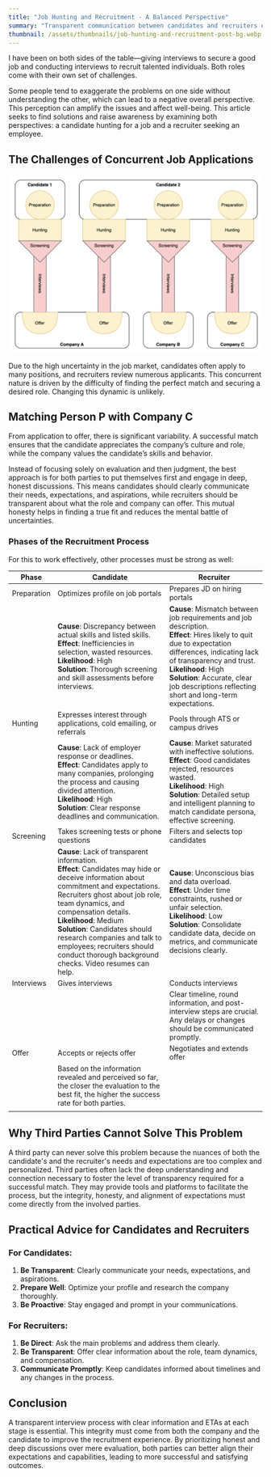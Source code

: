 ```yaml
---
title: "Job Hunting and Recruitment - A Balanced Perspective"
summary: "Transparent communication between candidates and recruiters ensures better alignment and successful outcomes."
thumbnail: /assets/thumbnails/job-hunting-and-recruitment-post-bg.webp
---
```


I have been on both sides of the table—giving interviews to secure a good job and conducting interviews to recruit talented individuals. Both roles come with their own set of challenges.

Some people tend to exaggerate the problems on one side without understanding the other, which can lead to a negative overall perspective. This perception can amplify the issues and affect well-being. This article seeks to find solutions and raise awareness by examining both perspectives: a candidate hunting for a job and a recruiter seeking an employee.

## The Challenges of Concurrent Job Applications

<img src="./Concurrent job hunting and recruitment.png" alt="Concurrent job hunting and recruitment diagram" />

Due to the high uncertainty in the job market, candidates often apply to many positions, and recruiters review numerous applicants. This concurrent nature is driven by the difficulty of finding the perfect match and securing a desired role. Changing this dynamic is unlikely.

## Matching Person P with Company C

From application to offer, there is significant variability. A successful match ensures that the candidate appreciates the company’s culture and role, while the company values the candidate’s skills and behavior.

Instead of focusing solely on evaluation and then judgment, the best approach is for both parties to put themselves first and engage in deep, honest discussions. This means candidates should clearly communicate their needs, expectations, and aspirations, while recruiters should be transparent about what the role and company can offer. This mutual honesty helps in finding a true fit and reduces the mental battle of uncertainties.

### Phases of the Recruitment Process

For this to work effectively, other processes must be strong as well:

| Phase       | Candidate                                                                                                                                                                                                                                                                                                                                                                                                    | Recruiter                                                                                                                                                                                                                                                                                                     |
| ----------- | ------------------------------------------------------------------------------------------------------------------------------------------------------------------------------------------------------------------------------------------------------------------------------------------------------------------------------------------------------------------------------------------------------------ | ------------------------------------------------------------------------------------------------------------------------------------------------------------------------------------------------------------------------------------------------------------------------------------------------------------- |
| Preparation | Optimizes profile on job portals                                                                                                                                                                                                                                                                                                                                                                             | Prepares JD on hiring portals                                                                                                                                                                                                                                                                                 |
|             | **Cause**: Discrepancy between actual skills and listed skills. <br> **Effect**: Inefficiencies in selection, wasted resources. <br> **Likelihood**: High <br> **Solution**: Thorough screening and skill assessments before interviews.                                                                                                                                                                     | **Cause**: Mismatch between job requirements and job description. <br> **Effect**: Hires likely to quit due to expectation differences, indicating lack of transparency and trust. <br> **Likelihood**: High <br> **Solution**: Accurate, clear job descriptions reflecting short and long-term expectations. |
| Hunting     | Expresses interest through applications, cold emailing, or referrals                                                                                                                                                                                                                                                                                                                                         | Pools through ATS or campus drives                                                                                                                                                                                                                                                                            |
|             | **Cause**: Lack of employer response or deadlines. <br> **Effect**: Candidates apply to many companies, prolonging the process and causing divided attention. <br> **Likelihood**: High <br> **Solution**: Clear response deadlines and communication.                                                                                                                                                       | **Cause**: Market saturated with ineffective solutions. <br> **Effect**: Good candidates rejected, resources wasted. <br> **Likelihood**: High <br> **Solution**: Detailed setup and intelligent planning to match candidate persona, effective screening.                                                    |
| Screening   | Takes screening tests or phone questions                                                                                                                                                                                                                                                                                                                                                                     | Filters and selects top candidates                                                                                                                                                                                                                                                                            |
|             | **Cause**: Lack of transparent information. <br> **Effect**: Candidates may hide or deceive information about commitment and expectations. Recruiters ghost about job role, team dynamics, and compensation details.<br> **Likelihood**: Medium <br> **Solution**: Candidates should research companies and talk to employees; recruiters should conduct thorough background checks. Video resumes can help. | **Cause**: Unconscious bias and data overload. <br> **Effect**: Under time constraints, rushed or unfair selection. <br> **Likelihood**: Low <br> **Solution**: Consolidate candidate data, decide on metrics, and communicate decisions clearly.                                                             |
| Interviews  | Gives interviews                                                                                                                                                                                                                                                                                                                                                                                             | Conducts interviews                                                                                                                                                                                                                                                                                           |
|             |                                                                                                                                                                                                                                                                                                                                                                                                              | Clear timeline, round information, and post-interview steps are crucial. Any delays or changes should be communicated promptly.                                                                                                                                                                               |
| Offer       | Accepts or rejects offer                                                                                                                                                                                                                                                                                                                                                                                     | Negotiates and extends offer                                                                                                                                                                                                                                                                                  |
|             | Based on the information revealed and perceived so far, the closer the evaluation to the best fit, the higher the success rate for both parties.                                                                                                                                                                                                                                                             |                                                                                                                                                                                                                                                                                                               |
|             |                                                                                                                                                                                                                                                                                                                                                                                                              |                                                                                                                                                                                                                                                                                                               |

## Why Third Parties Cannot Solve This Problem

A third party can never solve this problem because the nuances of both the candidate's and the recruiter's needs and expectations are too complex and personalized. Third parties often lack the deep understanding and connection necessary to foster the level of transparency required for a successful match. They may provide tools and platforms to facilitate the process, but the integrity, honesty, and alignment of expectations must come directly from the involved parties.

## Practical Advice for Candidates and Recruiters

### For Candidates:
1. **Be Transparent**: Clearly communicate your needs, expectations, and aspirations.
2. **Prepare Well**: Optimize your profile and research the company thoroughly.
3. **Be Proactive**: Stay engaged and prompt in your communications.

### For Recruiters:
1. **Be Direct**: Ask the main problems and address them clearly.
2. **Be Transparent**: Offer clear information about the role, team dynamics, and compensation.
3. **Communicate Promptly**: Keep candidates informed about timelines and any changes in the process.

## Conclusion

A transparent interview process with clear information and ETAs at each stage is essential. This integrity must come from both the company and the candidate to improve the recruitment experience. By prioritizing honest and deep discussions over mere evaluation, both parties can better align their expectations and capabilities, leading to more successful and satisfying outcomes.
